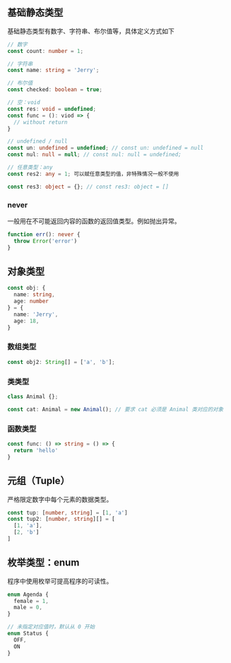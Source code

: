 ## 基础静态类型
基础静态类型有数字、字符串、布尔值等，具体定义方式如下
```ts
// 数字
const count: number = 1;

// 字符串
const name: string = 'Jerry';

// 布尔值
const checked: boolean = true;

// 空：void
const res: void = undefined;
const func = (): viod => {
  // without return
}

// undefined / null
const un: undefined = undefined; // const un: undefined = null
const nul: null = null; // const nul: null = undefined;

// 任意类型：any
const res2: any = 1; 可以赋任意类型的值，非特殊情况一般不使用

const res3: object = {}; // const res3: object = []
```

### never
一般用在不可能返回内容的函数的返回值类型。例如抛出异常。
```ts
function err(): never {
  throw Error('error')
}
```

## 对象类型
```ts
const obj: {
  name: string,
  age: number
} = {
  name: 'Jerry',
  age: 18,
}
```

### 数组类型
```ts
const obj2: String[] = ['a', 'b'];
```

### 类类型
```ts
class Animal {};

const cat: Animal = new Animal(); // 要求 cat 必须是 Animal 类对应的对象
```

### 函数类型
```ts
const func: () => string = () => {
  return 'hello'
}
```

## 元组（Tuple）
严格限定数字中每个元素的数据类型。

```ts
const tup: [number, string] = [1, 'a']
const tup2: [number, string][] = [
  [1, 'a'],
  [2, 'b']
]
```

## 枚举类型：enum
程序中使用枚举可提高程序的可读性。

```ts
enum Agenda {
  female = 1,
  male = 0,
}

// 未指定对应值时，默认从 0 开始
enum Status {
  OFF,
  ON
}
```

